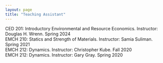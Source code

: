 ```yaml
---
layout: page
title: "Teaching Assistant"
---
```


CED 201: Introductory Environmental and Resource Economics. Instructor: Douglas H. Wrenn. Spring 2024  
EMCH 210: Statics and Strength of Materials. Instructor: Samia Suliman. Spring 2021  
EMCH 212: Dynamics. Instructor: Christopher Kube. Fall 2020  
EMCH 212: Dynamics. Instructor: Gary Gray. Spring 2020  
